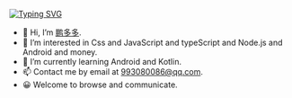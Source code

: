 [![Typing SVG](https://readme-typing-svg.demolab.com?font=Fira+Code&size=24&pause=1000&random=false&width=435&lines=Hello%2C+I'm+%E9%B9%8F%E5%A4%9A%E5%A4%9A)](https://git.io/typing-svg)

- 👋 Hi, I’m [鹏多多](https://wp993080086.github.io/).
- 👀 I’m interested in Css and JavaScript and typeScript and Node.js and Android and money.
- 💪 I’m currently learning Android and Kotlin.
- 📫 Contact me by email at 993080086@qq.com.
- 😀 Welcome to browse and communicate.
